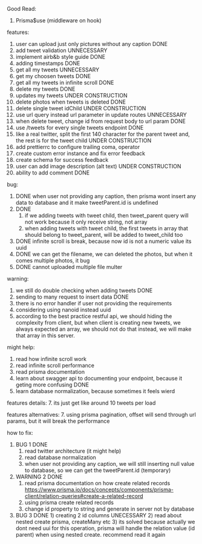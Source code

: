 Good Read:
  1. Prisma$use (middleware on hook)

features:
  1. user can upload just only pictures without any caption                 DONE
  2. add tweet validation                                            UNNECESSARY
  3. implement airb&b style guide                                           DONE
  4. adding timestamps                                                      DONE
  5. get all my tweets                                               UNNECESSARY
  6. get my choosen tweets                                                  DONE
  7. get all my tweets in infinite scroll                                   DONE
  8. delete my tweets                                                       DONE
  9. updates my tweets                                        UNDER CONSTRUCTION
  10. delete photos when tweets is deleted                                  DONE
  11. delete single tweet idChild                             UNDER CONSTRUCTION
  12. use url query instead url parameter in update routes           UNNECESSARY
  13. when delete tweet, change id from request body to url param           DONE
  14. use /tweets for every single tweets endpoint                          DONE
  15. like a real twitter, split the first 140 character for 
      the parent tweet and, the rest is for the tweet child                                                   UNDER CONSTRUCTION
  16. add prettierrc to configure trailing coma, operator
  17. create custom error instance and fix error feedback
  18. create schema for success feedback
  19. user can add image description (alt text)               UNDER CONSTRUCTION
  20. ability to add comment                                                DONE

bug:
  1. DONE 
    when user not providing any caption, then prisma wont insert any data to
    database and it make tweetParent.id is undefined
  2. DONE
     1) if we adding tweets with tweet child, then tweet_parent query will not
     work because it only receive string, not array
     2) when adding tweets with tweet child, the first tweets in array that 
     should belong to tweet_parent, will be added to tweet_child too
  3. DONE
     infinite scroll is break, because now id is not a numeric value
     its uuid
  10. DONE 
     we can get the filename, we can deleted the photos, but when it comes
     multiple photos, it bug
  5. DONE
    cannot uploaded multiple file multer

warning:
  1. we still do double checking when adding tweets                         DONE
  2. sending to many request to insert data                                 DONE
  3. there is no error handler if user not providing the requirements
  4. considering using nanoid instead uuid
  5. according to the best practice restful api, we should hiding the complexity
     from client, but when client is creating new tweets, we always expected an
     array, we should not do that instead, we will make that array in this server.

might help:
  1. read how infinite scroll work
  2. read infinite scroll performance
  3. read prisma documentation
  4. learn about swagger api to documenting your endpoint,
     because it geting more confusing                                       DONE
  5. learn database normalization, because sometimes it feels wierd

features details:
  7. its just get like around 10 tweets per load

features alternatives:
  7. using prisma pagination, offset will send through url params, but it will
  break the performance

how to fix:
  1. BUG 1 DONE
     1) read twitter architecture (it might help)
     2) read database normalization
     3) when user not providing any caption, we will still inserting
        null value to database, so we can get the tweetParent.id (temporary)
  2. WARNING 2 DONE 
      1) read prisma documentation on how create related records
        https://www.prisma.io/docs/concepts/components/prisma-client/relation-queries#create-a-related-record 
      2) using prisma create related records
      3) change id property to string and generate in server not by database
  3. BUG 3 DONE
    1) creating 2 id columns                                          UNECESSARY
    2) read about nested create prisma, createMany etc
    3) its solved because actually we dont need uui for this operation,
    prisma will handle the relation value (id parent) when using nested create.
    recommend read it again
